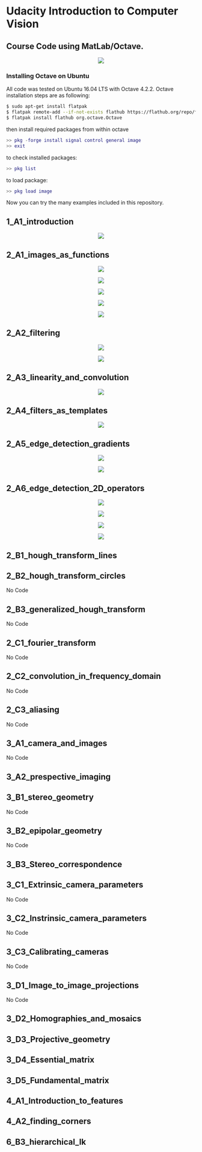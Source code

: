 # Udacity Introduction to Computer Vision 

## Course Code using MatLab/Octave.

<p align="center"> <img src="/misc/topics.png"> </p>

### Installing Octave on Ubuntu

All code was tested on Ubuntu 16.04 LTS with Octave 4.2.2. Octave installation steps are as following:

```bash
$ sudo apt-get install flatpak
$ flatpak remote-add --if-not-exists flathub https://flathub.org/repo/flathub.flatpakrepo
$ flatpak install flathub org.octave.Octave
```

then install required packages from within octave

```matlab
>> pkg -forge install signal control general image
>> exit
```

to check installed packages:

```matlab
>> pkg list
```
to load package:

```matlab
>> pkg load image
```

Now you can try the many examples included in this repository.

## 1_A1_introduction

<p align="center"> <img src="/misc/1_A1_2.png"> </p>

## 2_A1_images_as_functions

<p align="center"> <img src="/misc/2_A1_1.png"> </p>

<p align="center"> <img src="/misc/2_A1_2.png"> </p>

<p align="center"> <img src="/misc/2_A1_3.png"> </p>

<p align="center"> <img src="/misc/2_A1_4.png"> </p>

<p align="center"> <img src="/misc/2_A1_5.png"> </p>

## 2_A2_filtering

<p align="center"> <img src="/misc/2_A2_1.png"> </p>

<p align="center"> <img src="/misc/2_A2_2.png"> </p>

## 2_A3_linearity_and_convolution

<p align="center"> <img src="/misc/2_A3_2.png"> </p>

## 2_A4_filters_as_templates

<p align="center"> <img src="/misc/2_A4_1.png"> </p>

## 2_A5_edge_detection_gradients

<p align="center"> <img src="/misc/2_A5_1.png"> </p>

<p align="center"> <img src="/misc/2_A5_2.png"> </p>

## 2_A6_edge_detection_2D_operators

<p align="center"> <img src="/misc/2_A6_1.png"> </p>

<p align="center"> <img src="/misc/2_A6_2.png"> </p>

<p align="center"> <img src="/misc/2_A6_3.png"> </p>

<p align="center"> <img src="/misc/2_A6_4.png"> </p>

## 2_B1_hough_transform_lines

## 2_B2_hough_transform_circles

No Code

## 2_B3_generalized_hough_transform

No Code

## 2_C1_fourier_transform

No Code

## 2_C2_convolution_in_frequency_domain

No Code

## 2_C3_aliasing

No Code

## 3_A1_camera_and_images

No Code

## 3_A2_prespective_imaging

## 3_B1_stereo_geometry

No Code

## 3_B2_epipolar_geometry

No Code

## 3_B3_Stereo_correspondence

## 3_C1_Extrinsic_camera_parameters

No Code

## 3_C2_Instrinsic_camera_parameters

No Code

## 3_C3_Calibrating_cameras

No Code

## 3_D1_Image_to_image_projections

No Code

## 3_D2_Homographies_and_mosaics

## 3_D3_Projective_geometry

## 3_D4_Essential_matrix

## 3_D5_Fundamental_matrix

## 4_A1_Introduction_to_features

## 4_A2_finding_corners

## 6_B3_hierarchical_lk
